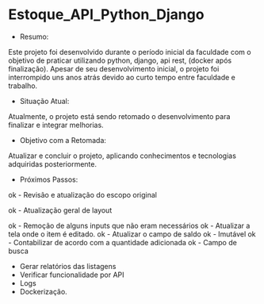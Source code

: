 # Estoque_API_Python_Django

- Resumo:

Este projeto foi desenvolvido durante o período inicial da faculdade com o objetivo de praticar utilizando python, django, api rest, (docker após finalização). Apesar de seu desenvolvimento inicial, o projeto foi interrompido uns anos atrás devido ao curto tempo entre faculdade e trabalho.


- Situação Atual:

Atualmente, o projeto está sendo retomado o desenvolvimento para finalizar e integrar melhorias.


- Objetivo com a Retomada:

Atualizar e concluir o projeto, aplicando conhecimentos e tecnologias adquiridas posteriormente.


- Próximos Passos:

ok - Revisão e atualização do escopo original

ok - Atualização geral de layout

ok - Remoção de alguns inputs que não eram necessários
ok - Atualizar a tela onde o item é editado.
ok - Atualizar o campo de saldo
ok    - Imutável
ok   - Contabilizar de acordo com a quantidade adicionada
ok - Campo de busca
- Gerar relatórios das listagens 
- Verificar funcionalidade por API
- Logs
- Dockerização.
